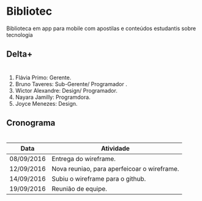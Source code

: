 # Bibliotec
Biblioteca em app para mobile com apostilas e conteúdos estudantis sobre tecnologia 

## Delta+ <h1>
1. Flávia Primo: Gerente.
2. Bruno Taveres: Sub-Gerente/ Programador .
3. Wictor Alexandre: Design/ Programador.
4. Nayara Jamilly: Programdora.
5. Joyce Menezes: Design.

## Cronograma <h1>
Data| Atividade
------ | -------
08/09/2016 | Entrega do wireframe. 
12/09/2016 | Nova reuniao, para aperfeicoar o wireframe.
14/09/2016 | Subiu o wireframe para o github.
19/09/2016 | Reunião de equipe.
